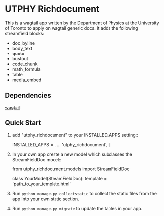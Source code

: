 # UTPHY Richdocument

This is a wagtail app written by the Department of Physics at the University of Toronto to apply on wagtail generic docs.
It adds the following streamfield blocks:

- doc_byline
- body_text
- quote
- bustout
- code_chunk
- math_formula
- table
- media_embed

## Dependencies

[wagtail](https://wagtail.io)

## Quick Start

1. add "utphy_richdocument" to your INSTALLED_APPS setting::

    INSTALLED_APPS = [
        ...
        'utphy_richdocument',
    ]

2. In your own app create a new model which subclasses the StreamFieldDoc model::


    from utphy_richdocument.models import StreamFieldDoc

    class YourModel(StreamFieldDoc):
        template = 'path_to_your_template.html'

3. Run `python manage.py collectstatic` to collect the static files from the app into your own static section.

4. Run `python manage.py migrate` to update the tables in your app.
